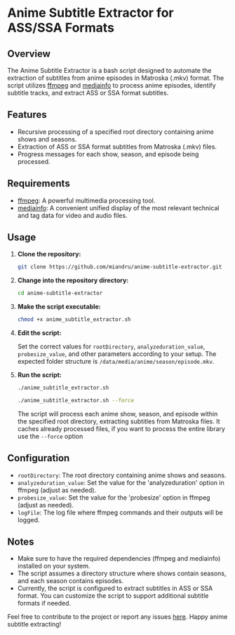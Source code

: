 # Anime Subtitle Extractor for ASS/SSA Formats

## Overview

The Anime Subtitle Extractor is a bash script designed to automate the extraction of subtitles from anime episodes in Matroska (.mkv) format. The script utilizes [ffmpeg](https://ffmpeg.org/) and [mediainfo](https://mediaarea.net/en/MediaInfo) to process anime episodes, identify subtitle tracks, and extract ASS or SSA format subtitles.

## Features

- Recursive processing of a specified root directory containing anime shows and seasons.
- Extraction of ASS or SSA format subtitles from Matroska (.mkv) files.
- Progress messages for each show, season, and episode being processed.

## Requirements

- [ffmpeg](https://ffmpeg.org/): A powerful multimedia processing tool.
- [mediainfo](https://mediaarea.net/en/MediaInfo): A convenient unified display of the most relevant technical and tag data for video and audio files.

## Usage

1. **Clone the repository:**

   ```bash
   git clone https://github.com/miandru/anime-subtitle-extractor.git


2. **Change into the repository directory:**

   ```bash
   cd anime-subtitle-extractor
   ```

3. **Make the script executable:**

   ```bash
   chmod +x anime_subtitle_extractor.sh
   ```

4. **Edit the script:**

   Set the correct values for `rootDirectory`, `analyzeduration_value`, `probesize_value`, and other parameters according to your setup. The expected folder structure is `/data/media/anime/season/episode.mkv`.

6. **Run the script:**

   ```bash
   ./anime_subtitle_extractor.sh
   ```
      ```bash
   ./anime_subtitle_extractor.sh --force
   ```

   The script will process each anime show, season, and episode within the specified root directory, extracting subtitles from Matroska files. It caches already processed files, if you want to process the entire library use the `--force` option

## Configuration

- `rootDirectory`: The root directory containing anime shows and seasons.
- `analyzeduration_value`: Set the value for the 'analyzeduration' option in ffmpeg (adjust as needed).
- `probesize_value`: Set the value for the 'probesize' option in ffmpeg (adjust as needed).
- `logFile`: The log file where ffmpeg commands and their outputs will be logged.

## Notes

- Make sure to have the required dependencies (ffmpeg and mediainfo) installed on your system.
- The script assumes a directory structure where shows contain seasons, and each season contains episodes.
- Currently, the script is configured to extract subtitles in ASS or SSA format. You can customize the script to support additional subtitle formats if needed.

Feel free to contribute to the project or report any issues [here](https://github.com/miandru/anime-subtitle-extractor/issues). Happy anime subtitle extracting!
